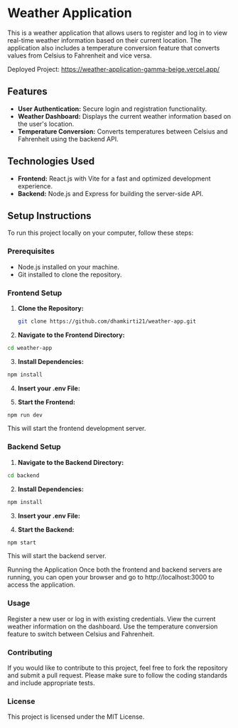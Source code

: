 # Weather Application

This is a weather application that allows users to register and log in to view real-time weather information based on their current location. The application also includes a temperature conversion feature that converts values from Celsius to Fahrenheit and vice versa.

Deployed Project: https://weather-application-gamma-beige.vercel.app/

## Features

- **User Authentication:** Secure login and registration functionality.
- **Weather Dashboard:** Displays the current weather information based on the user's location.
- **Temperature Conversion:** Converts temperatures between Celsius and Fahrenheit using the backend API.

## Technologies Used

- **Frontend:** React.js with Vite for a fast and optimized development experience.
- **Backend:** Node.js and Express for building the server-side API.

## Setup Instructions

To run this project locally on your computer, follow these steps:

### Prerequisites

- Node.js installed on your machine.
- Git installed to clone the repository.

### Frontend Setup

1. **Clone the Repository:**

   ```bash
   git clone https://github.com/dhamkirti21/weather-app.git

   
2. **Navigate to the Frontend Directory:**

```bash
cd weather-app
```

3. **Install Dependencies:**

```bash
npm install
```

4. **Insert your .env File:**

5. **Start the Frontend:**

```bash
npm run dev
```

This will start the frontend development server.

### Backend Setup

1. **Navigate to the Backend Directory:**

```bash
cd backend
```

2. **Install Dependencies:**

```bash
npm install
```

3. **Insert your .env File:**

4. **Start the Backend:**

```bash
npm start
```

This will start the backend server.

Running the Application
Once both the frontend and backend servers are running, you can open your browser and go to http://localhost:3000 to access the application.

### Usage

Register a new user or log in with existing credentials.
View the current weather information on the dashboard.
Use the temperature conversion feature to switch between Celsius and Fahrenheit.

### Contributing
If you would like to contribute to this project, feel free to fork the repository and submit a pull request. Please make sure to follow the coding standards and include appropriate tests.

### License
This project is licensed under the MIT License.
